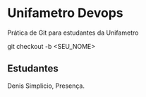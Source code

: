 # Unifametro Devops

Prática de Git para estudantes da Unifametro

git checkout -b <SEU_NOME>

## Estudantes
Denis Simplicio, Presença.
